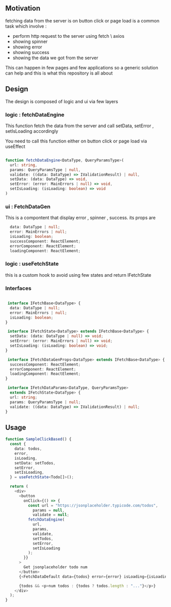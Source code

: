 <h2>Motivation</h2>
fetching data from the server is on button click or page load is a common task which involve :
<ul>
<li>perform http request to the server using fetch \ axios</li>
<li>showing spinner</li>
<li>showing error</li>
<li>showing success</li>
<li>showing the data we got from the server</li>
</ul>

<p>This can happen in few pages and few applications so a generic solution can help and this is what this repository is all about</p>

<h2>Design</h2>
The design is composed of logic and ui via few layers

<h3>logic : fetchDataEngine</h3>
<p>This function fetch the data from the server and call setData, setError , setIsLoading accordingly</p>
<p>You need to call this function either on button click or page load via useEffect</p>

```ts

function fetchDataEngine<DataType, QueryParamsType>(
  url: string,
  params: QueryParamsType | null,
  validate: ((data: DataType) => IValidationResult) | null,
  setData: (data: DataType) => void,
  setError: (error: MainErrors | null) => void,
  setIsLoading: (isLoading: boolean) => void
) 
```

<h3>ui : FetchDataGen</h3>
This is a compontent that display error , spinner , success. its props are

```ts
  data: DataType | null;
  error: MainErrors | null;
  isLoading: boolean;
  successComponent: ReactElement;
  errorComponent: ReactElement;
  loadingComponent: ReactElement;
```


<h3>logic : useFetchState</h3>
this is a custom hook to avoid using few states and return IFetchState<DataType>


<h3>Interfaces</h3>

```ts

 interface IFetchBase<DataType> {
  data: DataType | null;
  error: MainErrors | null;
  isLoading: boolean;
}

 interface IFetchState<DataType> extends IFetchBase<DataType> {
  setData: (data: DataType | null) => void;
  setError: (error: MainErrors | null) => void;
  setIsLoading: (isLoading: boolean) => void;
}

 interface IFetchDataGenProps<DataType> extends IFetchBase<DataType> {
  successComponent: ReactElement;
  errorComponent: ReactElement;
  loadingComponent: ReactElement;
}

 interface IFetchDataParams<DataType, QueryParamsType>
  extends IFetchState<DataType> {
  url: string;
  params: QueryParamsType | null;
  validate: ((data: DataType) => IValidationResult) | null;
}

```

<h2>Usage</h2>

```ts
function SampleClickBased() {
  const {
    data: todos,
    error,
    isLoading,
    setData: setTodos,
    setError,
    setIsLoading,
  } = useFetchState<Todo[]>();

  return (
    <div>
      <button
        onClick={() => {
          const url = "https://jsonplaceholder.typicode.com/todos",
            params = null,
            validate = null;
          fetchDataEngine(
            url,
            params,
            validate,
            setTodos,
            setError,
            setIsLoading
          );
        }}
      >
        Get jsonplaceholder todo num
      </button>
      {<FetchDataDefault data={todos} error={error} isLoading={isLoading} />}

      {todos && <p>num todos : {todos ? todos.length : "..."}</p>}
    </div>
  );
}
```
